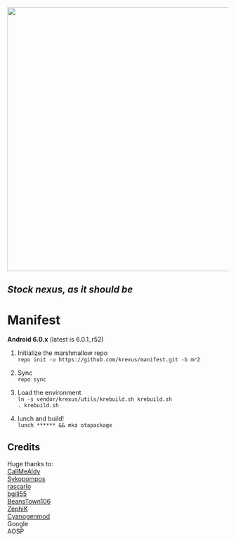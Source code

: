 <p align="center">
  <img src="https://raw.github.com/krexus/manifest/mm/krexus-logo.png" width="600">
</p>


*Stock nexus, as it should be*
------------------------------

Manifest
========

**Android 6.0.x** (latest is 6.0.1_r52)

1. Initialize the marshmallow repo	
`repo init -u https://github.com/krexus/manifest.git -b mr2`

2. Sync		
`repo sync`

3. Load the environment		
`ln -s vendor/krexus/utils/krebuild.sh krebuild.sh`		
`. krebuild.sh`

4. lunch and build!		
`lunch ****** && mka otapackage`

Credits
------------
Huge thanks to:  
[CallMeAldy](https://github.com/CallMeAldy)		
[Sykopompos](https://github.com/Sykopompos)		
[rascarlo](https://plus.google.com/+CarloDiNuccio/)		
[bgill55](https://github.com/bgill55)		
[BeansTown106](https://github.com/BeansTown106)		
[ZephiK](https://github.com/zephiK)		
[Cyanogenmod](https://github.com/CyanogenMod)  
Google	
AOSP
